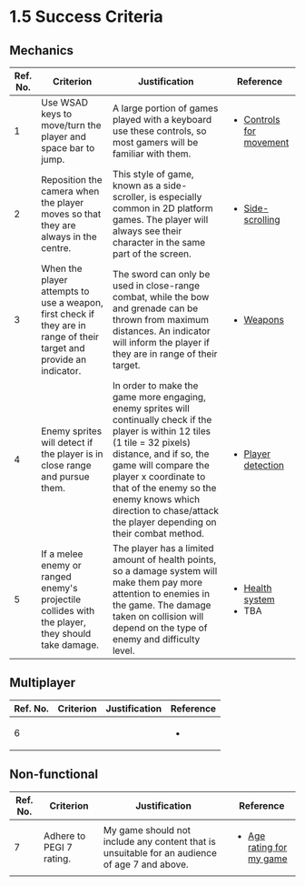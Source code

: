 # 1.5 Success Criteria

## Mechanics

| Ref. No. | Criterion                                                                                                            | Justification                                                                                                                                                                                                                                                                                                               | Reference                                                                                                                    |
| -------- | -------------------------------------------------------------------------------------------------------------------- | --------------------------------------------------------------------------------------------------------------------------------------------------------------------------------------------------------------------------------------------------------------------------------------------------------------------------- | ---------------------------------------------------------------------------------------------------------------------------- |
| 1        | Use WSAD keys to move/turn the player and space bar to jump.                                                         | A large portion of games played with a keyboard use these controls, so most gamers will be familiar with them.                                                                                                                                                                                                              | <ul><li><a href="1.4a-features-of-the-proposed-solution.md#controls-for-movement">Controls for movement</a></li></ul><p></p> |
| 2        | Reposition the camera when the player moves so that they are always in the centre.                                   | This style of game, known as a side-scroller, is especially common in 2D platform games. The player will always see their character in the same part of the screen.                                                                                                                                                         | <p></p><ul><li><a href="1.4a-features-of-the-proposed-solution.md#side-scrolling">Side-scrolling</a></li></ul>               |
| 3        | When the player attempts to use a weapon, first check if they are in range of their target and provide an indicator. | The sword can only be used in close-range combat, while the bow and grenade can be thrown from maximum distances. An indicator will inform the player if they are in range of their target.                                                                                                                                 | <p></p><ul><li><a href="1.4a-features-of-the-proposed-solution.md#weapons">Weapons</a></li></ul>                             |
| 4        | Enemy sprites will detect if the player is in close range and pursue them.                                           | In order to make the game more engaging, enemy sprites will continually check if the player is within 12 tiles (1 tile = 32 pixels) distance, and if so, the game will compare the player x coordinate to that of the enemy so the enemy knows which direction to chase/attack the player depending on their combat method. | <ul><li><a href="1.4a-features-of-the-proposed-solution.md#player-detection">Player detection</a></li></ul>                  |
| 5        | If a melee enemy or ranged enemy's projectile collides with the player, they should take damage.                     | The player has a limited amount of health points, so a damage system will make them pay more attention to enemies in the game. The damage taken on collision will depend on the type of enemy and difficulty level.                                                                                                         | <ul><li><a href="1.4a-features-of-the-proposed-solution.md#health-system">Health system</a></li><li>TBA</li></ul>            |

## Multiplayer

| Ref. No. | Criterion | Justification | Reference          |
| -------- | --------- | ------------- | ------------------ |
| 6        |           |               | <ul><li></li></ul> |

## Non-functional

| Ref. No. | Criterion                | Justification                                                                                 | Reference                                                                                         |
| -------- | ------------------------ | --------------------------------------------------------------------------------------------- | ------------------------------------------------------------------------------------------------- |
| 7        | Adhere to PEGI 7 rating. | My game should not include any content that is unsuitable for an audience of age 7 and above. | <ul><li><a href="1.2-stakeholders.md#age-rating-for-my-game">Age rating for my game</a></li></ul> |
